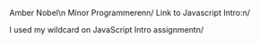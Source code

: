 Amber Nobel\n
Minor Programmerenn/
Link to Javascript Intro:n/

I used my wildcard on JavaScript Intro assignmentn/
